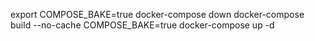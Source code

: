 

export COMPOSE_BAKE=true
docker-compose down
docker-compose build --no-cache
COMPOSE_BAKE=true docker-compose up -d